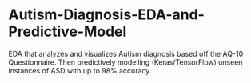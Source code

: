 # Autism-Diagnosis-EDA-and-Predictive-Model
EDA that analyzes and visualizes Autism diagnosis based off the AQ-10 Questionnaire. Then predictively modelling (Keras/TensorFlow) unseen instances of ASD with up to 98% accuracy
